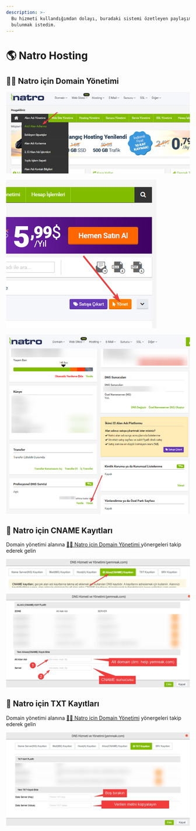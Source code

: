 ```yaml
---
description: >-
  Bu hizmeti kullandığımdan dolayı, buradaki sistemi özetleyen paylaşımlarda
  bulunmak istedim.
---
```


# 🌎 Natro Hosting

## 👨‍💼 Natro için Domain Yönetimi

![](../../.gitbook/assets/image%20%2823%29.png)

![](../../.gitbook/assets/image%20%284%29.png)

![](../../.gitbook/assets/image%20%283%29.png)

## 🧾 Natro için CNAME Kayıtları

Domain yönetimi alanına [👨‍💼 Natro için Domain Yönetimi ](natro-hosting.md#natro-icin-domain-yoenetimi)yönergeleri takip ederek gelin

![](../../.gitbook/assets/image%20%2858%29.png)

![](../../.gitbook/assets/image%20%2815%29.png)

## 📄 Natro için TXT Kayıtları

Domain yönetimi alanına [👨‍💼 Natro için Domain Yönetimi](natro-hosting.md#natro-icin-domain-yoenetimi) yönergeleri takip ederek gelin

![](../../.gitbook/assets/image%20%2841%29.png)


